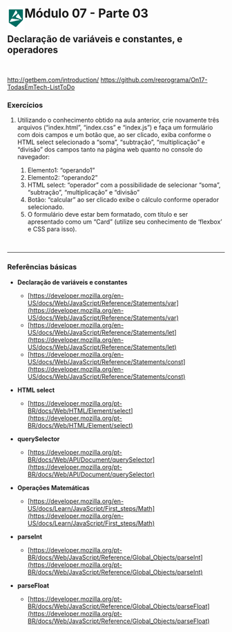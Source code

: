 <div display="flex">
    <img src="../assets/imgs/alpha-logo.png" width="40px" align="left"/>
    <h1>Módulo 07 - Parte 03</h1>
</div>

## Declaração de variáveis e constantes, e operadores

&nbsp;

http://getbem.com/introduction/
https://github.com/reprograma/On17-TodasEmTech-ListToDo

### Exercícios

1. Utilizando o conhecimento obtido na aula anterior, crie novamente três arquivos
(“index.html”, “index.css” e “index.js”) e faça um formulário com dois campos e um botão que, ao ser clicado, exiba conforme o HTML select selecionado a “soma”, “subtração”, “multiplicação” e “divisão” dos campos tanto na página web quanto no console do navegador:

    1. Elemento1: “operando1”
    1. Elemento2: “operando2”
    1. HTML select: “operador” com a possibilidade de selecionar “soma”,
“subtração”, “multiplicação” e “divisão”
    1. Botão: “calcular” ao ser clicado exibe o cálculo conforme operador
selecionado.
    1. O formulário deve estar bem formatado, com título e ser apresentado como
um “Card” (utilize seu conhecimento de ‘flexbox’ e CSS para isso).

&nbsp;

---

### Referências básicas

- **Declaração de variáveis e constantes**
  - [https://developer.mozilla.org/en-US/docs/Web/JavaScript/Reference/Statements/var](https://developer.mozilla.org/en-US/docs/Web/JavaScript/Reference/Statements/var)
  - [https://developer.mozilla.org/en-US/docs/Web/JavaScript/Reference/Statements/let](https://developer.mozilla.org/en-US/docs/Web/JavaScript/Reference/Statements/let)
  - [https://developer.mozilla.org/en-US/docs/Web/JavaScript/Reference/Statements/const](https://developer.mozilla.org/en-US/docs/Web/JavaScript/Reference/Statements/const)
  
- **HTML select**
  - [https://developer.mozilla.org/pt-BR/docs/Web/HTML/Element/select](https://developer.mozilla.org/pt-BR/docs/Web/HTML/Element/select)
  
- **querySelector**
  - [https://developer.mozilla.org/pt-BR/docs/Web/API/Document/querySelector](https://developer.mozilla.org/pt-BR/docs/Web/API/Document/querySelector)
  
- **Operações Matemáticas**
  - [https://developer.mozilla.org/en-US/docs/Learn/JavaScript/First_steps/Math](https://developer.mozilla.org/en-US/docs/Learn/JavaScript/First_steps/Math)
  
- **parseInt**
  - [https://developer.mozilla.org/pt-BR/docs/Web/JavaScript/Reference/Global_Objects/parseInt](https://developer.mozilla.org/pt-BR/docs/Web/JavaScript/Reference/Global_Objects/parseInt)
  
- **parseFloat**
  - [https://developer.mozilla.org/pt-BR/docs/Web/JavaScript/Reference/Global_Objects/parseFloat](https://developer.mozilla.org/pt-BR/docs/Web/JavaScript/Reference/Global_Objects/parseFloat)
